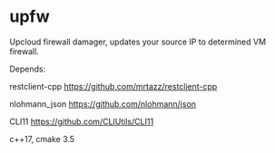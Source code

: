 # upfw
Upcloud firewall damager, updates your source IP to determined VM firewall.

Depends:

restclient-cpp https://github.com/mrtazz/restclient-cpp

nlohmann_json https://github.com/nlohmann/json

CLI11 https://github.com/CLIUtils/CLI11

c++17, cmake 3.5
